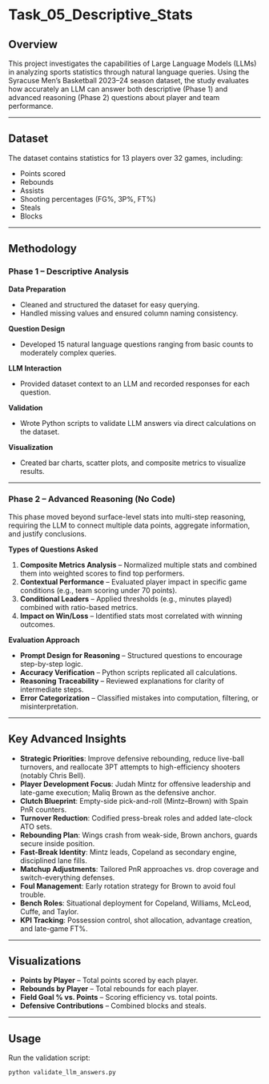 # Task_05_Descriptive_Stats

## Overview
This project investigates the capabilities of Large Language Models (LLMs) in analyzing sports statistics through natural language queries. Using the Syracuse Men’s Basketball 2023–24 season dataset, the study evaluates how accurately an LLM can answer both descriptive (Phase 1) and advanced reasoning (Phase 2) questions about player and team performance.

---

## Dataset
The dataset contains statistics for 13 players over 32 games, including:
- Points scored
- Rebounds
- Assists
- Shooting percentages (FG%, 3P%, FT%)
- Steals
- Blocks

---

## Methodology

### Phase 1 – Descriptive Analysis
**Data Preparation**
- Cleaned and structured the dataset for easy querying.
- Handled missing values and ensured column naming consistency.

**Question Design**
- Developed 15 natural language questions ranging from basic counts to moderately complex queries.

**LLM Interaction**
- Provided dataset context to an LLM and recorded responses for each question.

**Validation**
- Wrote Python scripts to validate LLM answers via direct calculations on the dataset.

**Visualization**
- Created bar charts, scatter plots, and composite metrics to visualize results.

---

### Phase 2 – Advanced Reasoning (No Code)
This phase moved beyond surface-level stats into multi-step reasoning, requiring the LLM to connect multiple data points, aggregate information, and justify conclusions.

**Types of Questions Asked**
1. **Composite Metrics Analysis** – Normalized multiple stats and combined them into weighted scores to find top performers.
2. **Contextual Performance** – Evaluated player impact in specific game conditions (e.g., team scoring under 70 points).
3. **Conditional Leaders** – Applied thresholds (e.g., minutes played) combined with ratio-based metrics.
4. **Impact on Win/Loss** – Identified stats most correlated with winning outcomes.

**Evaluation Approach**
- **Prompt Design for Reasoning** – Structured questions to encourage step-by-step logic.
- **Accuracy Verification** – Python scripts replicated all calculations.
- **Reasoning Traceability** – Reviewed explanations for clarity of intermediate steps.
- **Error Categorization** – Classified mistakes into computation, filtering, or misinterpretation.

---

## Key Advanced Insights
- **Strategic Priorities**: Improve defensive rebounding, reduce live-ball turnovers, and reallocate 3PT attempts to high-efficiency shooters (notably Chris Bell).
- **Player Development Focus**: Judah Mintz for offensive leadership and late-game execution; Maliq Brown as the defensive anchor.
- **Clutch Blueprint**: Empty-side pick-and-roll (Mintz–Brown) with Spain PnR counters.
- **Turnover Reduction**: Codified press-break roles and added late-clock ATO sets.
- **Rebounding Plan**: Wings crash from weak-side, Brown anchors, guards secure inside position.
- **Fast-Break Identity**: Mintz leads, Copeland as secondary engine, disciplined lane fills.
- **Matchup Adjustments**: Tailored PnR approaches vs. drop coverage and switch-everything defenses.
- **Foul Management**: Early rotation strategy for Brown to avoid foul trouble.
- **Bench Roles**: Situational deployment for Copeland, Williams, McLeod, Cuffe, and Taylor.
- **KPI Tracking**: Possession control, shot allocation, advantage creation, and late-game FT%.

---

## Visualizations
- **Points by Player** – Total points scored by each player.
- **Rebounds by Player** – Total rebounds for each player.
- **Field Goal % vs. Points** – Scoring efficiency vs. total points.
- **Defensive Contributions** – Combined blocks and steals.

---

## Usage
Run the validation script:
```bash
python validate_llm_answers.py
